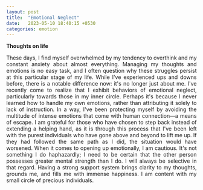 ```yaml
---
layout: post
title:  "Emotional Neglect"
date:   2023-05-10 18:40:15 +0530
categories: emotion
---
```


**Thoughts on life**
<p style="text-align:justify">These days, I find myself overwhelmed by my tendency to overthink and my constant anxiety about almost everything. Managing my thoughts and emotions is no easy task, and I often question why these struggles persist at this particular stage of my life. While I've experienced ups and downs before, there is a notable difference now: it's no longer just about me. I've recently come to realize that I exhibit behaviors of emotional neglect, particularly towards those in my inner circle. Perhaps it's because I never learned how to handle my own emotions, rather than attributing it solely to lack of instruction. In a way, I've been protecting myself by avoiding the multitude of intense emotions that come with human connection—a means of escape. I am grateful for those who have chosen to step back instead of extending a helping hand, as it is through this process that I've been left with the purest individuals who have gone above and beyond to lift me up. If they had followed the same path as I did, the situation would have worsened. When it comes to opening up emotionally, I am cautious. It's not something I do haphazardly; I need to be certain that the other person possesses greater mental strength than I do. I will always be selective in that regard. Having a strong support system brings clarity to my thoughts, grounds me, and fills me with immense happiness. I am content with my small circle of precious individuals.</p>

